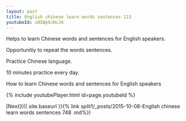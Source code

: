 ```yaml
---
layout: post
title: English chinese learn words sentences 113 
youtubeId: uOIWp9JHcJ4
---
```

 
 
Helps to learn Chinese words and sentences for English speakers.

Opportunitiy to repeat the words sentences. 

Practice Chinese language. 
 
10 minutes practice every day. 
 
How to learn Chinese words and sentences for English speakers 
 
{% include youtubePlayer.html id=page.youtubeId %}
 
 
[Next]({{ site.baseurl }}{% link  split1/_posts/2015-10-08-English chinese learn words sentences 748 .md%})
 
